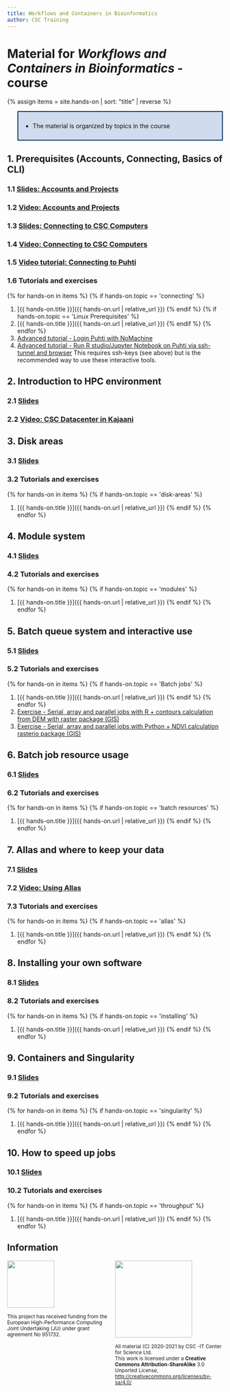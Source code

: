 ```yaml
---
title: Workflows and Containers in Bioinformatics
author: CSC Training
---
```


# Material for _Workflows and Containers in Bioinformatics_ -course

{% assign items = site.hands-on |  sort: "title" | reverse %}

<blockquote style="color: #0f0f0f; border: 2px solid #002f5f; padding: 10px; background-color: #d0dced;">
<ul>
<li>The material is organized by topics in the course <ul>
</ul>
</li>
</ul>
</blockquote>

## 1. Prerequisites (Accounts, Connecting, Basics of CLI)
### 1.1 [Slides: Accounts and Projects](https://a3s.fi/CSC_training/00_account_and_project.html)
### 1.2 [Video: Accounts and Projects](https://dchsou11xk84p.cloudfront.net/index.php/extwidget/preview/partner_id/191/uiconf_id/23451205/entry_id/0_j5ezfw80/embed/dynamic)
### 1.3 [Slides: Connecting to CSC Computers](https://a3s.fi/CSC_training/01_logging_in.html)
### 1.4 [Video: Connecting to CSC Computers](https://dchsou11xk84p.cloudfront.net/index.php/extwidget/preview/partner_id/191/uiconf_id/23451205/entry_id/0_8fdqjuf9/embed/dynamic)
### 1.5 [Video tutorial: Connecting to Puhti](https://dchsou11xk84p.cloudfront.net/index.php/extwidget/preview/partner_id/191/uiconf_id/23451205/entry_id/0_d0i4dk2j/embed/dynamic)
### 1.6 Tutorials and exercises
{% for hands-on in items %}
{% if hands-on.topic == 'connecting' %}
1. [{{ hands-on.title }}]({{ hands-on.url | relative_url }})
{% endif %}
{% if hands-on.topic == 'Linux Prerequisites' %}
1. [{{ hands-on.title }}]({{ hands-on.url | relative_url }})
{% endif %}
{% endfor %}
1. [Advanced tutorial - Login Puhti with NoMachine](https://docs.csc.fi/support/tutorials/nomachine-usage/)
2. [Advanced tutorial - Run R studio/Jupyter Notebook on Puhti via ssh-tunnel and browser](https://docs.csc.fi/support/tutorials/rstudio-or-jupyter-notebooks/) This requires ssh-keys (see above) but is the recommended way to use these interactive tools.

## 2. Introduction to HPC environment
### 2.1 [Slides](https://a3s.fi/CSC_training/02_environment.html)
### 2.2 [Video: CSC Datacenter in Kajaani](https://www.youtube.com/watch?v=HeqN0h391wg)

## 3. Disk areas
### 3.1 [Slides](https://a3s.fi/CSC_training/03_disk_areas.html)
### 3.2 Tutorials and exercises
{% for hands-on in items %}
{% if hands-on.topic == 'disk-areas' %}
1. [{{ hands-on.title }}]({{ hands-on.url | relative_url }})
{% endif %}
{% endfor %}

## 4. Module system
### 4.1 [Slides](https://a3s.fi/CSC_training/04_modules.html)
### 4.2 Tutorials and exercises
{% for hands-on in items %}
{% if hands-on.topic == 'modules' %}
1. [{{ hands-on.title }}]({{ hands-on.url | relative_url }})
{% endif %}
{% endfor %}

## 5. Batch queue system and interactive use
### 5.1 [Slides](https://a3s.fi/CSC_training/05_batch_jobs.html)
### 5.2 Tutorials and exercises
{% for hands-on in items %}
{% if hands-on.topic == 'Batch jobs' %}
1. [{{ hands-on.title }}]({{ hands-on.url | relative_url }})
{% endif %}
{% endfor %}
1. [Exercise - Serial, array and parallel jobs with R + contours calculation from DEM with raster package (GIS) ](https://github.com/csc-training/geocomputing/tree/master/R/puhti)
1. [Exercise - Serial, array and parallel jobs with Python + NDVI calculation rasterio package (GIS) ](https://github.com/csc-training/geocomputing/tree/master/python/puhti)

## 6. Batch job resource usage
### 6.1 [Slides](https://a3s.fi/CSC_training/06_understanding_usage.html)
### 6.2 Tutorials and exercises
{% for hands-on in items %}
{% if hands-on.topic == 'batch resources' %}
1. [{{ hands-on.title }}]({{ hands-on.url | relative_url }})
{% endif %}
{% endfor %}

## 7. Allas and where to keep your data
### 7.1 [Slides](https://a3s.fi/CSC_training/07_allas.html)
### 7.2 [Video: Using Allas](https://youtu.be/q5PZot62kv8)
### 7.3 Tutorials and exercises
{% for hands-on in items %}
{% if hands-on.topic == 'allas' %}
1. [{{ hands-on.title }}]({{ hands-on.url | relative_url }})
{% endif %}
{% endfor %}

## 8. Installing your own software
### 8.1 [Slides](https://a3s.fi/CSC_training/08_installing.html)
### 8.2 Tutorials and exercises
{% for hands-on in items %}
{% if hands-on.topic == 'installing' %}
1. [{{ hands-on.title }}]({{ hands-on.url | relative_url }})
{% endif %}
{% endfor %}

## 9. Containers and Singularity
### 9.1 [Slides](https://a3s.fi/CSC_training/09_singularity.html)
### 9.2 Tutorials and exercises
{% for hands-on in items %}
{% if hands-on.topic == 'singularity' %}
1. [{{ hands-on.title }}]({{ hands-on.url | relative_url }})
{% endif %}
{% endfor %}

## 10. How to speed up jobs
### 10.1 [Slides](https://a3s.fi/CSC_training/10_speed_up_jobs.html)
### 10.2 Tutorials and exercises
{% for hands-on in items %}
{% if hands-on.topic == 'throughput' %}
1. [{{ hands-on.title }}]({{ hands-on.url | relative_url }})
{% endif %}
{% endfor %}

## Information
<p></p>

<p>
  <div style="float: left; width: 50%;">
   <img src="./slides/img/EuroCC_Logo_invert.png" width=110 align=middle/>
   <p><small>
     This project has received funding from the European High-Performance Computing Joint Undertaking (JU) under grant agreement No 951732.
      </small>
    </p>
  </div>
  <div style="float: right; width: 50%;">
    <img src="https://mirrors.creativecommons.org/presskit/buttons/88x31/png/by-sa.png" width=180>
    <p><small>
  All material (C) 2020-2021 by CSC -IT Center for Science Ltd.  <br />
  This work is licensed under a <strong>Creative Commons Attribution-ShareAlike</strong> 3.0 <br />
  Unported License, <a href="http://creativecommons.org/licenses/by-sa/4.0/">http://creativecommons.org/licenses/by-sa/4.0/</a>
      </small>
    </p>
  </div>
</p>
<p>&nbsp;</p>
   
